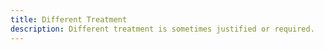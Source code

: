 ```yaml
---
title: Different Treatment
description: Different treatment is sometimes justified or required.
---
```

